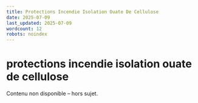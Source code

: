 ```yaml
---
title: Protections Incendie Isolation Ouate De Cellulose
date: 2025-07-09
last_updated: 2025-07-09
wordcount: 12
robots: noindex
---
```


# protections incendie isolation ouate de cellulose

Contenu non disponible – hors sujet.